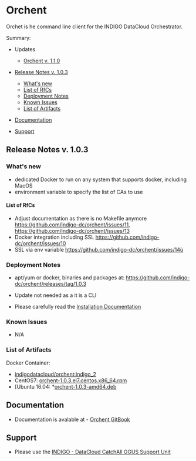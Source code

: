 # Orchent 

Orchet is he command line client for the INDIGO DataCloud Orchestrator.

Summary:
* Updates
  * [Orchent v. 1.1.0](https://indigo-dc.gitbooks.io/indigo-datacloud-releases/content/indigo2/fourth_update_of_indigo-2.html#orchent)<br>


* [Release Notes v. 1.0.3](#id1)
  * [What's new](#id2)
  * [List of RfCs](#id3)
  * [Deployment Notes](#id4)
  * [Known Issues](#id5)
  * [List of Artifacts](#id7)
* [Documentation](#id6)
* [Support](#id8)


<a id="id1"></a>
## Release Notes v. 1.0.3

<a id="id2"></a>
### What's new
* dedicated Docker to run on any system that supports docker, including MacOS
* environment variable to specify the list of CAs to use

<a id="id3"></a>
#### List of RfCs 

* Adjust documentation as there is no Makefile anymore https://github.com/indigo-dc/orchent/issues/11, https://github.com/indigo-dc/orchent/issues/13
* Docker integration including SSL https://github.com/indigo-dc/orchent/issues/10
* SSL via env variable https://github.com/indigo-dc/orchent/issues/14ù

<a id="id4"></a>
### Deployment Notes
* apt/yum or docker, binaries and packages at: https://github.com/indigo-dc/orchent/releases/tag/1.0.3
* Update not needed as a it is a CLI

* Please carefully read the [Installation Documentation](https://indigo-dc.gitbooks.io/orchent/content/)

<a id="id5"></a>
### Known Issues

* N/A

<a id="id7"></a>
### List of Artifacts

Docker Container:
* [indigodatacloud/orchent:indigo_2](https://hub.docker.com/r/indigodatacloud/orchent/tags)
* CentOS7: [orchent-1.0.3.el7.centos.x86_64.rpm](http://repo.indigo-datacloud.eu/repository/indigo/2/centos7/x86_64/base/orchent-1.0.3.el7.centos.x86_64.rpm)
* [Ubuntu 16.04:
  *[orchent-1.0.3-amd64.deb](http://repo.indigo-datacloud.eu/repository/indigo/2/ubuntu/dists/xenial/main/binary-amd64/orchent-1.0.3-amd64.deb)

<a id="id6"></a>
## Documentation

* Documentation is avalable at - [Orchent GitBook](https://www.gitbook.com/book/indigo-dc/orchent/details)


<a id="id8"></a>
## Support

* Please use the [INDIGO - DataCloud CatchAll GGUS Support Unit](https://wiki.egi.eu/wiki/GGUS:INDIGO_DataCloud_Catch-all_FAQ)



